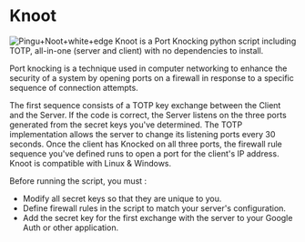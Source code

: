# Knoot
![Pingu+Noot+white+edge](https://github.com/Wisp404/Knoot/assets/107390816/735d82b4-8747-4b19-8da7-485968bee244)
Knoot is a Port Knocking python script including TOTP, all-in-one (server and client) with no dependencies to install.

Port knocking is a technique used in computer networking to enhance the security of a system by opening ports on a firewall in response to a specific sequence of connection attempts.

The first sequence consists of a TOTP key exchange between the Client and the Server. If the code is correct, the Server listens on the three ports generated from the secret keys you've determined. 
The TOTP implementation allows the server to change its listening ports every 30 seconds. 
Once the client has Knocked on all three ports, the firewall rule sequence you've defined runs to open a port for the client's IP address.
Knoot is compatible with Linux & Windows.

Before running the script, you must :
- Modify all secret keys so that they are unique to you.
- Define firewall rules in the script to match your server's configuration.
- Add the secret key for the first exchange with the server to your Google Auth or other application.
  

